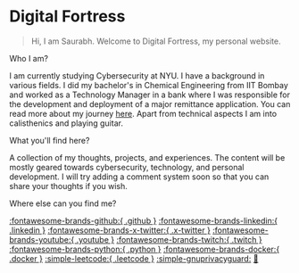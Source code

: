 <!-- --- -->
<!-- hide: -->
<!--   - navigation -->
<!--   - toc -->
<!-- --- -->
# Digital Fortress

> Hi, I am Saurabh. Welcome to Digital Fortress, my personal website.

Who I am?

I am currently studying Cybersecurity at NYU. I have a background in various
fields. I did my bachelor's in Chemical Engineering from IIT Bombay and worked
as a Technology Manager in a bank where I was responsible for the development
and deployment of a major remittance application. You can read more about my
journey [here](blog/posts/journey.md). Apart from technical aspects I am into calisthenics and
playing guitar.

What you'll find here?

A collection of my thoughts, projects, and experiences. The content will be
mostly geared towards cybersecurity, technology, and personal development. I
will try adding a comment system soon so that you can share your thoughts if you
wish.

Where else can you find me?

[:fontawesome-brands-github:{ .github }](https://github.com/rajguru7 "Github")
[:fontawesome-brands-linkedin:{ .linkedin }](https://www.linkedin.com/in/saurabh-rajguru-777777777777777777 "LinkedIn")
[:fontawesome-brands-x-twitter:{ .x-twitter }](https://x.com/rajguruVII "Twitter")
[:fontawesome-brands-youtube:{ .youtube }](https://www.youtube.com/@homeacademy2790 "Youtube")
[:fontawesome-brands-twitch:{ .twitch }](https://www.twitch.tv/blue0red7 "Twitch")
[:fontawesome-brands-python:{ .python }](https://pypi.org/user/sr7 "Python")
[:fontawesome-brands-docker:{ .docker }](https://hub.docker.com/u/rox7 "Docker")
[:simple-leetcode:{ .leetcode }](https://leetcode.com/u/saurabhrajguru7/ "Leetcode")
[:simple-gnuprivacyguard:](https://keys.openpgp.org/search?q=bluered%40tuta.io "PGP key")
[:e-mail:](mailto:bluered@tuta.io "Email")
